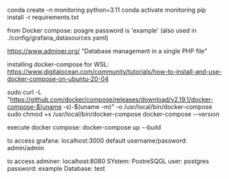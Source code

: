conda create -n monitoring python=3.11
conda activate monitoring
pip install -r requirements.txt


from Docker compose:
posgre password is 'example'
(also used in ./config/grafana_datasources.yaml)

https://www.adminer.org/
"Database management in a single PHP file"

installing docker-compose for WSL:
https://www.digitalocean.com/community/tutorials/how-to-install-and-use-docker-compose-on-ubuntu-20-04

sudo curl -L "https://github.com/docker/compose/releases/download/v2.19.1/docker-compose-$(uname -s)-$(uname -m)" -o /usr/local/bin/docker-compose
sudo chmod +x /usr/local/bin/docker-compose
docker-compose --version


execute docker compose:
docker-compose up --build

to access grafana:
localhost:3000
default username/password: admin/admin

to access adminer:
localhost:8080
SYstem: PostreSQGL
user: postgres
password: example
Database: test